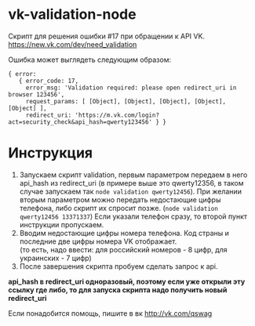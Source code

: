 # vk-validation-node
Скрипт для решения ошибки #17 при обращении к API VK.
https://new.vk.com/dev/need_validation

Ошибка может выглядеть следующим образом:
```
{ error:
   { error_code: 17,
     error_msg: 'Validation required: please open redirect_uri in browser 123456',
     request_params: [ [Object], [Object], [Object], [Object], [Object] ],
     redirect_uri: 'https://m.vk.com/login?act=security_check&api_hash=qwerty123456' } }
```
     
# Инструкция
1. Запускаем скрипт validation, первым параметром передаем в него api_hash из redirect_uri (в примере выше это qwerty12356, в таком случае запускаем так `node validation qwerty12456`). При желании вторым параметром можно передать недостающие цифры телефона, либо скрипт их спросит позже. (`node validation qwerty12456 13371337`) Если указали телефон сразу, то второй пункт инструкции пропускаем.
2. Вводим недостающие цифры номера телефона. Код страны и последние две цифры номера VK отображает.  
(то есть, надо ввести: для российский номеров - 8 цифр, для украинских - 7 цифр)
3. После завершения скрипта пробуем сделать запрос к api.

**api_hash в redirect_uri одноразовый, поэтому если уже открыли эту ссылку где либо, то для запуска скрипта надо получить новый redirect_uri**

Если понадобится помощь, пишите в вк http://vk.com/qswag
